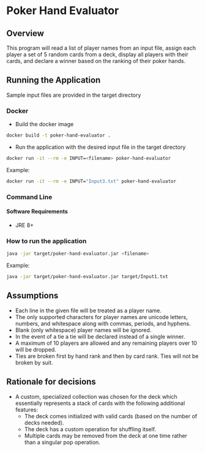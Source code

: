 # Poker Hand Evaluator

## Overview
This program will read a list of player names from an input file,
assign each player a set of 5 random cards from a deck, display all
players with their cards, and declare a winner based on the ranking
of their poker hands.

## Running the Application
Sample input files are provided in the target directory

### Docker
- Build the docker image
```bash
docker build -t poker-hand-evaluator .
```
- Run the application with the desired input file in the target directory
```bash
docker run -it --rm -e INPUT=<filename> poker-hand-evaluator
```
Example:
```bash
docker run -it --rm -e INPUT="Input3.txt" poker-hand-evaluator
```

### Command Line

#### Software Requirements
- JRE 8+

### How to run the application
```bash
java -jar target/poker-hand-evaluator.jar <filename>
```
Example:
```bash
java -jar target/poker-hand-evaluator.jar target/Input1.txt
```

## Assumptions
- Each line in the given file will be treated as a player name.
- The only supported characters for player names are unicode letters, numbers,
and whitespace along with commas, periods, and hyphens.
- Blank (only whitespace) player names will be ignored.
- In the event of a tie a tie will be declared instead of a single winner.
- A maximum of 10 players are allowed and any remaining players over 10 will
be dropped.
- Ties are broken first by hand rank and then by card rank. Ties will not be broken by suit.

## Rationale for decisions
- A custom, specialized collection was chosen for the deck which essentially
represents a stack of cards with the following additional features:
    - The deck comes initialized with valid cards (based on the number of decks needed).
    - The deck has a custom operation for shuffling itself.
    - Multiple cards may be removed from the deck at one time rather than a singular pop operation.
